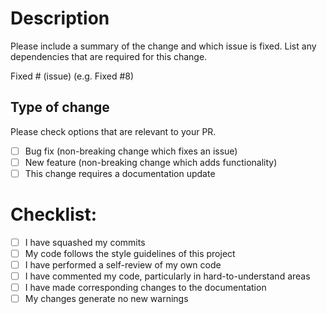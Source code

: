 # Description

Please include a summary of the change and which issue is fixed. List any dependencies that are required for this change.

Fixed # (issue) (e.g. Fixed #8)

## Type of change

Please check options that are relevant to your PR.

- [ ] Bug fix (non-breaking change which fixes an issue)
- [ ] New feature (non-breaking change which adds functionality)
- [ ] This change requires a documentation update

# Checklist:

- [ ] I have squashed my commits
- [ ] My code follows the style guidelines of this project
- [ ] I have performed a self-review of my own code
- [ ] I have commented my code, particularly in hard-to-understand areas
- [ ] I have made corresponding changes to the documentation
- [ ] My changes generate no new warnings
